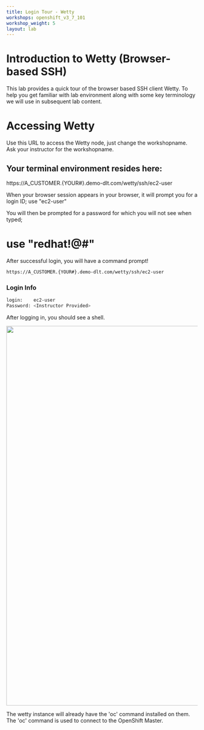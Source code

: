 ```yaml
---
title: Login Tour - Wetty
workshops: openshift_v3_7_101
workshop_weight: 5
layout: lab
---
```


# Introduction to Wetty (Browser-based SSH)

This lab provides a quick tour of the browser based SSH client Wetty. To help you get familiar with lab environment along with some key terminology we will use in subsequent lab content.


# Accessing Wetty

Use this URL to access the Wetty node, just change the workshopname. Ask your instructor for the workshopname. 

## Your terminal environment resides here:

https://A_CUSTOMER.{YOUR#}.demo-dlt.com/wetty/ssh/ec2-user

When your browser session appears in your browser, it will prompt you for a login ID; use "ec2-user"

You will then be prompted for a password for which you will not see when typed; <see instructor>

# use "redhat!@#"

After successful login, you will have a command prompt!

```bash
https://A_CUSTOMER.{YOUR#}.demo-dlt.com/wetty/ssh/ec2-user
```

### Login Info
```bash
login:    ec2-user
Password: <Instructor Provided>
```

After logging in, you should see a shell.

<img src="../images/wetty.png" width="1000" />

The wetty instance will already have the 'oc' command installed on them. The 'oc' command is used to connect to the OpenShift Master. 

